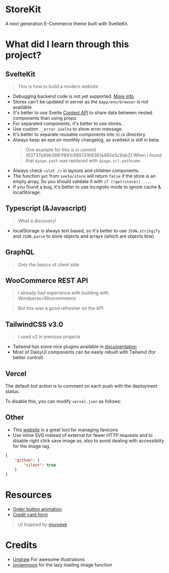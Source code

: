 # StoreKit

A next generation E-Commerce theme built with SvelteKit.

# What did I learn through this project?

## SvelteKit

> This is how to build a modern website

- Debugging backend code is not yet supported. [More info](https://github.com/vitejs/vite/issues/3930)
- Stores can't be updated in server as the `$app/env/browser` is not available
- It's better to use Svelte [Context API](https://svelte.dev/docs#run-time-svelte-setcontext) to share data between nested components than using props.
- For separated components, it's better to use stores.
- Use custom `__error.svelte` to show error message.
- It's better to separate reusable components into `$lib` directory.
- Always keep an eye on monthly changelog, as sveltekit is still in beta.
  > One example for this is in commit (63737b89b3881f891c68513189361a485e5c9ab2) When I found that `$page.path` was replaced with `$page.url.pathname`
- Always check `<slot />` in layouts and children components.
- The function `get` from `svete/store` will return `false` if the store is an empty array, So you should validate it with `if (!get(store)) ...`.
- If you found a bug, it's better to use incognito mode to ignore cache & localStorage.

## Typescript (&Javascript)

> What a discovery!

- localStorage is always text based, so it's better to use `JSON.stringify` and `JSON.parse` to store objects and arrays (which are objects btw).

## GraphQL

> Only the basics of client side

## WooCommerce REST API

> I already had experience with building with Wordperss+Woocommerce

> But this was a good refresher on the API

## TailwindCSS v3.0

> I used v2 in previous projects

- Tailwind has some nice plugins available in [documentation](https://tailwindcss.com/docs/plugins)
- Most of DaisyUI components can be easily rebuilt with Tailwind (for better control)

## Vercel

The default bot action is to comment on each push with the deployment status.

To disable this, you can modify `vercel.json` as follows:

## Other

- This [website](https://realfavicongenerator.net/) is a great tool for managing favicons
- Use inline SVG instead of external for fewer HTTP requests and to disable right click save image as, also to avoid dealing with accessiblity for the image tag.

```json
{
	"github": {
		"silent": true
	}
}
```

# Resources

- [Order button animation](https://codepen.io/akkk33/pen/NWvRZwB)
- [Credit card form](https://codepen.io/akkk33/pen/vYJjZqy)

> UI Inspired by [muroexe](https://eu.muroexe.com/)

# Credits

- [Undraw](https://undraw.co/illustrations) For awesome illustrations
- [jovianmoon](https://jovianmoon.io/blog/lazy-loading-images-in-svelte-kit-with-actions) for the lazy loading image function
